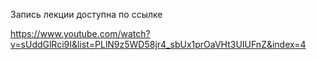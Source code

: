 Запись лекции доступна по ссылке

https://www.youtube.com/watch?v=sUddGlRci9I&list=PLlN9z5WD58jr4_sbUx1prOaVHt3UIUFnZ&index=4